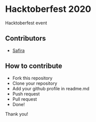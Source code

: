 # Hacktoberfest 2020
Hacktoberfest event

## Contributors
- [Safira](https://github.com/safiraisya)

## How to contribute
- Fork this repository
- Clone your repository
- Add your github profile in readme.md
- Push request
- Pull request
- Done!

Thank you!
